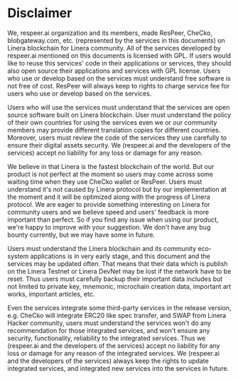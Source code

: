# Disclaimer

We, respeer.ai organization and its members, made ResPeer, CheCko, blobgateway.com, etc. (represented by the services in this documents) on Linera blockchain for Linera community. All of the services developed by respeer.ai mentioned on this documents is licensed with GPL. If users would like to reuse this services' code in their applications or services, they should also open source their applications and services with GPL license. Users who use or develop based on the services must understand free software is not free of cost. ResPeer will always keep to rights to charge service fee for users who use or develop based on the services.

Users who will use the services must understand that the services are open source software built on Linera blockchain. User must understand the policy of their own countries for using the services even we or our community members may provide different translation copies for different countries. Moreover, users must review the code of the services they use carefully to ensure their digital assets security. We (respeer.ai and the developers of the services) accept no liability for any loss or damage for any reason.

We believe in that Linera is the fastest blockchain of the world. But our product is not perfect at the moment so users may come across some waiting time when they use CheCko wallet or ResPeer. Users must understand it's not caused by Linera protocol but by our implementation at the moment and it will be optimized along with the progress of Linera protocol. We are eager to provide something interesting on Linera for community users and we believe speed and users' feedback is more important than perfect. So if you find any issue when using our product, we're happy to improve with your suggestion. We don't have any bug bounty currently, but we may have some in future.

Users must understand the Linera blockchain and its community eco-system applications is in very early stage, and this document and the services may be updated often. That means that their data which is publish on the Linera Testnet or Linera DevNet may be lost if the network have to be reset. Thus users must carefully backup their important data includes but not limited to private key, mnemonic, microchain creation data, important art works, important articles, etc.

Even the services integrate some third-party services in the release version, e.g. CheCko will integrate ERC20 like spec transfer, and SWAP from Linera Hacker community, users must understand the services won't do any recommendation for those integrated services, and won't ensure any security, functionality, reliability to the integrated services. Thus we (respeer.ai and the developers of the services) accept no liability for any loss or damage for any reason of the integrated services. We (respeer.ai and the developers of the services) always keep the rights to update integrated services, and integrated new services into the services in future.
